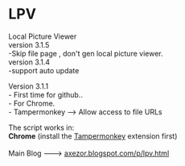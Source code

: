 # LPV
Local Picture Viewer<br/>
version 3.1.5<br/>
              -Skip file page , don't gen local picture viewer.<br/>
version 3.1.4<br/>
              -support auto update

Version 3.1.1<br/>
              - First time for github..<br/>
              - For Chrome.<br/>
              - Tampermonkey --> Allow access to file URLs<br/>
              
      
The script works in:
<br/>
<b>Chrome</b> (install the <a href="https://chrome.google.com/webstore/detail/tampermonkey/dhdgffkkebhmkfjojejmpbldmpobfkfo?hl=en" target="_blank">Tampermonkey</a> extension first)
<br/>
<br/>
Main Blog --->   <a href="http://axezor.blogspot.com/p/lpv.html" target="_blank">axezor.blogspot.com/p/lpv.html</a>
